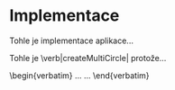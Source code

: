 # Implementace

Tohle je implementace aplikace...

Tohle je \verb|createMultiCircle| protože...

\begin{verbatim}
...
...
\end{verbatim}